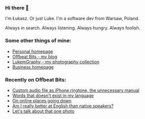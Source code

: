 ### Hi there 👋

I'm Łukasz. Or just Luke. I'm a software dev from Warsaw, Poland.

Always in search. Always listening. Always hungry. Always foolish.

### Some other things of mine:

* [Personal homepage](https://lukaszwojcik.net/)
* [Offbeat Bits - my blog](https://offbeatbits.com/)
* [LukemGraphy - my photography collection](https://lukemgraphy.eu/)
* [Business homepage](https://lukem.net/)

### Recently on Offbeat Bits:

<!-- BLOG-POST-LIST:START -->
- [Custom audio file as iPhone ringtone, the unnecessary manual](https://offbeatbits.com/custom-audio-file-as-iphone-ringtone-the-unnecessary-manual/)
- [Words that doesn&#39;t exist in my language](https://offbeatbits.com/words-that-doesnt-exist-in-my-language/)
- [On online places going down](https://offbeatbits.com/on-online-places-going-down/)
- [Am I really better at English than native speakers?](https://offbeatbits.com/am-i-really-better-at-english-than-native-speakers/)
- [Let&#39;s talk about that one photo](https://offbeatbits.com/lets-talk-about-that-one-photo/)
<!-- BLOG-POST-LIST:END -->
